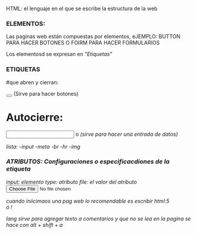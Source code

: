 HTML: el lenguaje en el que se escribe la estructura de la web

### ELEMENTOS:

Las paginas web están compuestas por elementos, eJEMPLO: BUTTON PARA HACER BOTONES O FOIRM PARA HACER FORMULARIOS

Los elementosd se expresan en *"Etiquetas"*

### ETIQUETAS

#que abren y cierran:

<button></button> (Sirve para hacer botones)

# Autocierre:

<input > o <i> (sirve para hacer una entrada de datos)

lista:
-input
-meta
-br
-hr
-img


### ATRIBUTOS: Configuraciones o especificacdiones de la etiqueta

input: elemento
type: atributo
file: el valor del atributo
<input type= "file">




cuando iniicimaos una pag web lo recomendable es escribir 
html:5      
ó
!   


lang
sirve para agregar texto a comentarios y que no se lea en la pagina
 se hace con alt + shift + a

